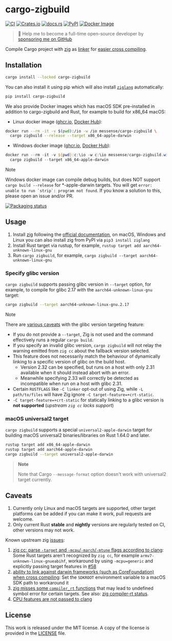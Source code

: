 # cargo-zigbuild

[![CI](https://github.com/rust-cross/cargo-zigbuild/workflows/CI/badge.svg)](https://github.com/rust-cross/cargo-zigbuild/actions?query=workflow%3ACI)
[![Crates.io](https://img.shields.io/crates/v/cargo-zigbuild.svg)](https://crates.io/crates/cargo-zigbuild)
[![docs.rs](https://docs.rs/cargo-zigbuild/badge.svg)](https://docs.rs/cargo-zigbuild/)
[![PyPI](https://img.shields.io/pypi/v/cargo-zigbuild.svg)](https://pypi.org/project/cargo-zigbuild)
[![Docker Image](https://img.shields.io/docker/pulls/messense/cargo-zigbuild.svg?maxAge=2592000)](https://hub.docker.com/r/messense/cargo-zigbuild/)

> 🚀 Help me to become a full-time open-source developer by [sponsoring me on GitHub](https://github.com/sponsors/messense)

Compile Cargo project with [zig](https://github.com/ziglang/zig) as [linker](https://andrewkelley.me/post/zig-cc-powerful-drop-in-replacement-gcc-clang.html) for
[easier cross compiling](https://actually.fyi/posts/zig-makes-rust-cross-compilation-just-work/).

## Installation

```bash
cargo install --locked cargo-zigbuild
```

You can also install it using pip which will also install [`ziglang`](https://pypi.org/project/ziglang/) automatically:

```bash
pip install cargo-zigbuild
```

We also provide Docker images which has macOS SDK pre-installed in addition to cargo-zigbuild and Rust, for example to build for x86_64 macOS:

- Linux docker image ([ghcr.io](https://github.com/rust-cross/cargo-zigbuild/pkgs/container/cargo-zigbuild), [Docker Hub](https://hub.docker.com/r/messense/cargo-zigbuild)):
```bash
docker run --rm -it -v $(pwd):/io -w /io messense/cargo-zigbuild \
  cargo zigbuild --release --target x86_64-apple-darwin
```

- Windows docker image ([ghcr.io](https://github.com/rust-cross/cargo-zigbuild/pkgs/container/cargo-zigbuild.windows), [Docker Hub](https://hub.docker.com/r/messense/cargo-zigbuild.windows)):
```powershell
docker run --rm -it -v ${pwd}:c:\io -w c:\io messense/cargo-zigbuild.windows `
  cargo zigbuild --target x86_64-apple-darwin
```
> [!NOTE]  
> Windows docker image can compile debug builds, but does NOT support `cargo build --release` for *-apple-darwin targets.
> You will get ```error: unable to run `strip`: program not found```. If you know a solution to this, please open an issue and/or PR.

[![Packaging status](https://repology.org/badge/vertical-allrepos/cargo-zigbuild.svg?columns=4)](https://repology.org/project/cargo-zigbuild/versions)

## Usage

1. Install [zig](https://ziglang.org/) following the [official documentation](https://ziglang.org/learn/getting-started/#installing-zig),
on macOS, Windows and Linux you can also install zig from PyPI via `pip3 install ziglang`
2. Install Rust target via rustup, for example, `rustup target add aarch64-unknown-linux-gnu`
3. Run `cargo zigbuild`, for example, `cargo zigbuild --target aarch64-unknown-linux-gnu`

### Specify glibc version

`cargo zigbuild` supports passing glibc version in `--target` option, for example,
to compile for glibc 2.17 with the `aarch64-unknown-linux-gnu` target:

```bash
cargo zigbuild --target aarch64-unknown-linux-gnu.2.17
```

> [!NOTE]
> There are [various caveats](https://github.com/rust-cross/cargo-zigbuild/issues/231#issuecomment-1983434802) with the glibc version targeting feature:
> - If you do not provide a `--target`, Zig is not used and the command effectively runs a regular `cargo build`.
> - If you specify an invalid glibc version, `cargo zigbuild` will not relay the warning emitted from `zig cc` about the fallback version selected.
> - This feature does not necessarily match the behaviour of dynamically linking to a specific version of glibc on the build host.
>   - Version 2.32 can be specified, but runs on a host with only 2.31 available when it should instead abort with an error.
>   - Meanwhile specifying 2.33 will correctly be detected as incompatible when run on a host with glibc 2.31.
> - Certain `RUSTFLAGS` like `-C linker` opt-out of using Zig, while `-L path/to/files` will have Zig ignore `-C target-feature=+crt-static`.
> - `-C target-feature=+crt-static` for statically linking to a glibc version is **not supported** (_upstream `zig cc` lacks support_)

### macOS universal2 target

`cargo zigbuild` supports a special `universal2-apple-darwin` target for building macOS universal2 binaries/libraries on Rust 1.64.0 and later.

```bash
rustup target add x86_64-apple-darwin
rustup target add aarch64-apple-darwin
cargo zigbuild --target universal2-apple-darwin
```

> **Note**
>
> Note that Cargo `--message-format` option doesn't work with universal2 target currently.

## Caveats

1. Currently only Linux and macOS targets are supported,
   other target platforms can be added if you can make it work,
   pull requests are welcome.
2. Only current Rust **stable** and **nightly** versions are regularly tested on CI, other versions may not work.

Known upstream zig [issues](https://github.com/ziglang/zig/labels/zig%20cc):

1. [zig cc: parse `-target` and `-mcpu`/`-march`/`-mtune` flags according to clang](https://github.com/ziglang/zig/issues/4911):
   Some Rust targets aren't recognized by `zig cc`, for example `armv7-unknown-linux-gnueabihf`, workaround by using `-mcpu=generic` and
   explicitly passing target features in [#58](https://github.com/rust-cross/cargo-zigbuild/pull/58)
2. [ability to link against darwin frameworks (such as CoreFoundation) when cross compiling](https://github.com/ziglang/zig/issues/1349):
   Set the `SDKROOT` environment variable to a macOS SDK path to workaround it
3. [zig misses some `compiler_rt` functions](https://github.com/ziglang/zig/issues/1290) that may lead to undefined symbol error for certain
   targets. See also: [zig compiler-rt status](https://github.com/ziglang/zig/blob/master/lib/compiler_rt/README.md).
4. [CPU features are not passed to clang](https://github.com/ziglang/zig/issues/10411)

## License

This work is released under the MIT license. A copy of the license is provided
in the [LICENSE](./LICENSE) file.
